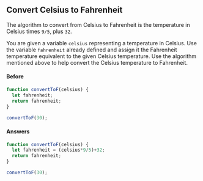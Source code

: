 ## Convert Celsius to Fahrenheit

The algorithm to convert from Celsius to Fahrenheit is the temperature in Celsius times `9/5`, plus `32`.

You are given a variable `celsius` representing a temperature in Celsius. Use the variable `fahrenheit` already defined and assign it the Fahrenheit temperature equivalent to the given Celsius temperature. Use the algorithm mentioned above to help convert the Celsius temperature to Fahrenheit.

#### Before

```javascript
function convertToF(celsius) {
  let fahrenheit;
  return fahrenheit;
}

convertToF(30);
```

#### Answers

```javascript
function convertToF(celsius) {
  let fahrenheit = (celsius*9/5)+32;
  return fahrenheit;
}

convertToF(30);


```